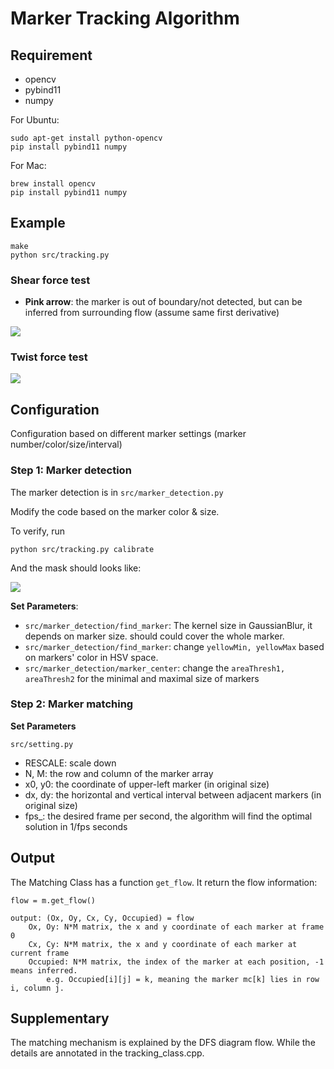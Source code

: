 # Marker Tracking Algorithm

## Requirement

* opencv
* pybind11
* numpy


For Ubuntu:

```
sudo apt-get install python-opencv
pip install pybind11 numpy
```

For Mac:

```
brew install opencv
pip install pybind11 numpy
```

## Example

```
make
python src/tracking.py
```

### Shear force test
* **Pink arrow**: the marker is out of boundary/not detected, but can be inferred from surrounding flow (assume same first derivative)

![](results/shear_flow.gif)

### Twist force test
![](results/twist_flow.gif)


## Configuration

Configuration based on different marker settings (marker number/color/size/interval)


### Step 1: Marker detection

The marker detection is in	`src/marker_detection.py`

Modify the code based on the marker color & size.

To verify, run

```
python src/tracking.py calibrate
```

And the mask should looks like:

![](results/mask.gif)


**Set Parameters**:

* `src/marker_detection/find_marker`: The kernel size in GaussianBlur, it depends on marker size. should could cover the whole marker.
* `src/marker_detection/find_marker`: change `yellowMin, yellowMax` based on markers' color in HSV space.
* `src/marker_detection/marker_center`: change the `areaThresh1, areaThresh2` for the minimal and maximal size of markers



### Step 2: Marker matching

**Set Parameters**

`src/setting.py`

* RESCALE: scale down
* N, M: the row and column of the marker array
* x0, y0: the coordinate of upper-left marker (in original size)
* dx, dy: the horizontal and vertical interval between adjacent markers (in original size)
* fps_: the desired frame per second, the algorithm will find the optimal solution in 1/fps seconds


## Output

The Matching Class has a function `get_flow`. It return the flow information:

```
flow = m.get_flow()

output: (Ox, Oy, Cx, Cy, Occupied) = flow
    Ox, Oy: N*M matrix, the x and y coordinate of each marker at frame 0
    Cx, Cy: N*M matrix, the x and y coordinate of each marker at current frame
    Occupied: N*M matrix, the index of the marker at each position, -1 means inferred. 
        e.g. Occupied[i][j] = k, meaning the marker mc[k] lies in row i, column j.
```


## Supplementary

The matching mechanism is explained by the DFS diagram flow. While the details are annotated in the tracking_class.cpp.
